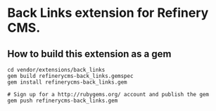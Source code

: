# Back Links extension for Refinery CMS.

## How to build this extension as a gem

    cd vendor/extensions/back_links
    gem build refinerycms-back_links.gemspec
    gem install refinerycms-back_links.gem

    # Sign up for a http://rubygems.org/ account and publish the gem
    gem push refinerycms-back_links.gem